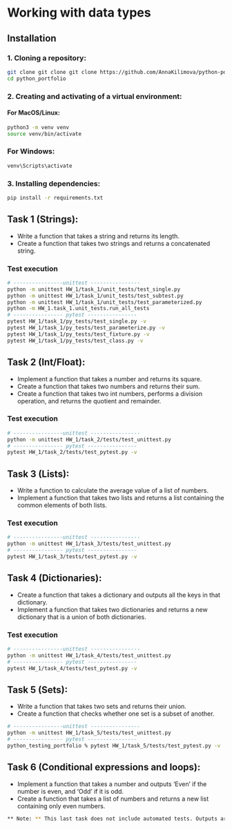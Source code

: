 # Working with data types
## Installation
### 1. Cloning a repository:
```bash
git clone git clone git clone https://github.com/AnnaKilimova/python-portfolio.git
cd python_portfolio
```
### 2. Creating and activating of a virtual environment:
#### For MacOS/Linux:
```bash
python3 -m venv venv
source venv/bin/activate    
```  
### For Windows:
```bash
venv\Scripts\activate    
```
### 3. Installing dependencies:
```bash
pip install -r requirements.txt    
```
## Task 1 (Strings):
* Write a function that takes a string and returns its length.
* Create a function that takes two strings and returns a concatenated string.
### Test execution
```bash
# ----------------unittest ----------------
python -m unittest HW_1/task_1/unit_tests/test_single.py
python -m unittest HW_1/task_1/unit_tests/test_subtest.py
python -m unittest HW_1/task_1/unit_tests/test_parameterized.py
python -m HW_1.task_1.unit_tests.run_all_tests
# ---------------- pytest ----------------
pytest HW_1/task_1/py_tests/test_single.py -v
pytest HW_1/task_1/py_tests/test_parameterize.py -v
pytest HW_1/task_1/py_tests/test_fixture.py -v
pytest HW_1/task_1/py_tests/test_class.py -v   
```
## Task 2 (Int/Float):
* Implement a function that takes a number and returns its square.
* Create a function that takes two numbers and returns their sum.
* Create a function that takes two int numbers, performs a division operation, and returns the quotient and remainder.
### Test execution
```bash
# ----------------unittest ----------------
python -m unittest HW_1/task_2/tests/test_unittest.py
# ---------------- pytest ----------------
pytest HW_1/task_2/tests/test_pytest.py -v
```
## Task 3 (Lists):
* Write a function to calculate the average value of a list of numbers.
* Implement a function that takes two lists and returns a list containing the common elements of both lists.
### Test execution
```bash
# ----------------unittest ----------------
python -m unittest HW_1/task_3/tests/test_unittest.py
# ---------------- pytest ----------------
pytest HW_1/task_3/tests/test_pytest.py -v
```
## Task 4 (Dictionaries):
* Create a function that takes a dictionary and outputs all the keys in that dictionary.
* Implement a function that takes two dictionaries and returns a new dictionary that is a union of both dictionaries.
### Test execution
```bash
# ----------------unittest ----------------
python -m unittest HW_1/task_4/tests/test_unittest.py
# ---------------- pytest ----------------
pytest HW_1/task_4/tests/test_pytest.py -v
```
## Task 5 (Sets):
* Write a function that takes two sets and returns their union.
* Create a function that checks whether one set is a subset of another.
```bash
# ----------------unittest ----------------
python -m unittest HW_1/task_5/tests/test_unittest.py
# ---------------- pytest ----------------
python_testing_portfolio % pytest HW_1/task_5/tests/test_pytest.py -v
```
## Task 6 (Conditional expressions and loops):
* Implement a function that takes a number and outputs ‘Even’ if the number is even, and ‘Odd’ if it is odd.
* Create a function that takes a list of numbers and returns a new list containing only even numbers.
```bash
** Note: ** This last task does not include automated tests. Outputs are demonstrated using `print` statements within the code file.
```